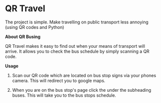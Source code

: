 # QR Travel
The project is simple. Make travelling on public transport less annoying (using QR codes and Python)

**About QR Busing**

QR Travel makes it easy to find out when your means of transport will arrive. It allows you to check the bus schedule by simply scanning a QR code.

**Usage**

1. Scan our QR code which are located on bus stop signs via your phones camera.      This will redirect you to google maps.

3. When you are on the bus stop's page click the under the subheading buses. This    will take you to the bus stops schedule.
